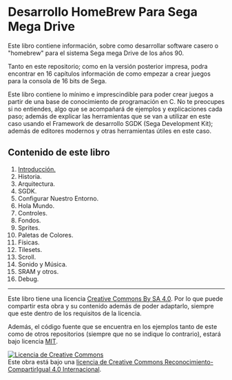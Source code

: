 # Desarrollo HomeBrew Para Sega Mega Drive

Este libro contiene información, sobre como desarrollar software casero o "homebrew" para el sistema Sega mega Drive de los años 90.

Tanto en este repositorio; como en la versión posterior impresa, podra encontrar en 16 capítulos información de como empezar a crear juegos para la consola de 16 bits de Sega.

Este libro contiene lo mínimo e imprescindible para poder crear juegos a partir de una base de conocimiento de programación en C. No te preocupes si no entiendes, algo que se acompañará de ejemplos y explicaciones cada paso; además de explicar las herramientas que se van a utilizar en este caso usando el Framework de desarrollo SGDK (Sega Development Kit); además de editores modernos y otras herramientas útiles en este caso.

## Contenido de este libro

1. [Introducción.](1introduccion/introduccion.md)
2. Historia.
3. Arquitectura.
4. SGDK.
5. Configurar Nuestro Entorno.
6. Hola Mundo.
7. Controles.
8. Fondos.
9. Sprites.
10. Paletas de Colores.
11. Físicas.
12. Tilesets.
13. Scroll.
14. Sonido y Música.
15. SRAM y otros.
16. Debug.

---

Este libro tiene una licencia [Creative Commons By SA 4.0](https://creativecommons.org/licenses/by-sa/4.0/). Por lo que puede compartir esta obra y su contenido además de poder adaptarlo, siempre que este dentro de los requisitos de la licencia.

Además, el código fuente que se encuentra en los ejemplos tanto de este como de otros repositorios (siempre que no se indique lo contrario), estará bajo licencia [MIT](https://opensource.org/licenses/MIT).

<a rel="license" href="http://creativecommons.org/licenses/by-sa/4.0/"><img alt="Licencia de Creative Commons" style="border-width:0" src="https://i.creativecommons.org/l/by-sa/4.0/88x31.png" /></a><br />Este obra está bajo una <a rel="license" href="http://creativecommons.org/licenses/by-sa/4.0/">licencia de Creative Commons Reconocimiento-CompartirIgual 4.0 Internacional</a>.
